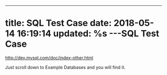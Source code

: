 ---
title: SQL Test Case 
date: 2018-05-14 16:19:14
updated: %s
---<!--markdown-->SQL Test Case 
=============

http://dev.mysql.com/doc/index-other.html

Just scroll down to Example Databases and you will find it.